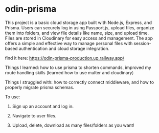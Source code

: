 # odin-prisma

This project is a basic cloud storage app built with Node.js, Express, and Prisma. Users can securely log in
using Passport.js, upload files, organize them into folders, and view file details like name, size, and
upload time. Files are stored in Cloudinary for easy access and management. The app offers a simple and
effective way to manage personal files with session-based authentication and cloud storage integration.

find it here: https://odin-prisma-production.up.railway.app/

Things I learned: how to use prisma to shorten commands, improved my route handling skills (learned how to use multer and cloudinary)

Things I struggled with: how to correctly connect middleware, and how to properly migrate prisma schemas.

To use:

1. Sign up an account and log in.

2. Navigate to user files.

3. Upload, delete, download as many files/folders as you want!
